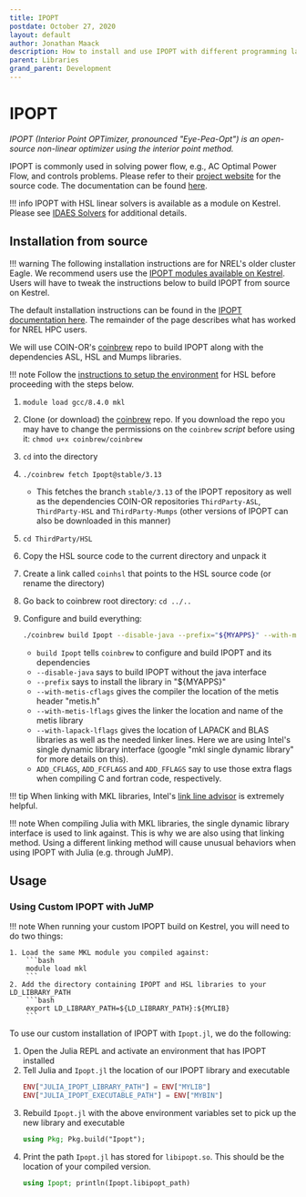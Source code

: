 ```yaml
---
title: IPOPT
postdate: October 27, 2020
layout: default
author: Jonathan Maack
description: How to install and use IPOPT with different programming languages
parent: Libraries
grand_parent: Development
---
```


# IPOPT

*IPOPT (Interior Point OPTimizer, pronounced "Eye-Pea-Opt") is an open-source non-linear optimizer using the interior point method.*

IPOPT is commonly used in solving power flow, e.g., AC Optimal Power Flow, and controls problems. Please refer to their [project website](https://github.com/coin-or/Ipopt) for the source code. The documentation can be found [here](https://coin-or.github.io/Ipopt/index.html).

!!! info
    IPOPT with HSL linear solvers is available as a module on Kestrel. Please see [IDAES Solvers](./idaes_solvers.md) for additional details.


## Installation from source

!!! warning
    The following installation instructions are for NREL's older cluster Eagle. We recommend users use the [IPOPT modules available on Kestrel](./idaes_solvers.md). Users will have to tweak the instructions below to build IPOPT from source on Kestrel.  

The default installation instructions can be found in the [IPOPT documentation here](https://coin-or.github.io/Ipopt/INSTALL.html). The remainder of the page describes what has worked for NREL HPC users.

We will use COIN-OR's [coinbrew](https://github.com/coin-or/coinbrew) repo to build IPOPT along with the dependencies ASL, HSL and Mumps libraries. 

!!! note
    Follow the [instructions to setup the environment](../Development/Libraries/hsl.md#hpc) for HSL before proceeding with the steps below.

1. `module load gcc/8.4.0 mkl`
2. Clone (or download) the [coinbrew](https://github.com/coin-or/coinbrew) repo. If you download the repo you may have to change the permissions on the `coinbrew` *script* before using it: `chmod u+x coinbrew/coinbrew`
3. `cd` into the directory
4. `./coinbrew fetch Ipopt@stable/3.13`
    * This fetches the branch `stable/3.13` of the IPOPT repository as well as the dependencies COIN-OR repositories `ThirdParty-ASL`, `ThirdParty-HSL` and `ThirdParty-Mumps` (other versions of IPOPT can also be downloaded in this manner)
5. `cd ThirdParty/HSL`
6. Copy the HSL source code to the current directory and unpack it
7. Create a link called `coinhsl` that points to the HSL source code (or rename the directory)
8. Go back to coinbrew root directory: `cd ../..`
9. Configure and build everything:

    ```bash
    ./coinbrew build Ipopt --disable-java --prefix="${MYAPPS}" --with-metis-cflags="-I${MYINC}" --with-metis-lflags="-L${MYLIB} -lmetis" --with-lapack-lflags="-L${MKLROOT}/lib/intel64 -Wl,--no-as-needed -lmkl_rt -lpthread -lm -ldl" --with-lapack-cflags="-m64 -I${MKLROOT}/include" ADD_CFLAGS="-march=skylake-avx512" ADD_FCFLAGS="-march=skylake-avx512" ADD_FFLAGS="-march=skylake-avx512"
    ```

    * `build Ipopt` tells `coinbrew` to configure and build IPOPT and its dependencies
    * `--disable-java` says to build IPOPT without the java interface
    * `--prefix` says to install the library in "${MYAPPS}"
    * `--with-metis-cflags` gives the compiler the location of the metis header "metis.h"
    * `--with-metis-lflags` gives the linker the location and name of the metis library
    * `--with-lapack-lflags` gives the location of LAPACK and BLAS libraries as well as the needed linker lines.  Here we are using Intel's single dynamic library interface (google "mkl single dynamic library" for more details on this).
    * `ADD_CFLAGS`, `ADD_FCFLAGS` and `ADD_FFLAGS` say to use those extra flags when compiling C and fortran code, respectively.

!!! tip
    When linking with MKL libraries, Intel's [link line advisor](https://software.intel.com/content/www/us/en/develop/articles/intel-mkl-link-line-advisor.html) is extremely helpful.

!!! note 
    When compiling Julia with MKL libraries, the single dynamic library interface is used to link against.  This is why we are also using that linking method.  Using a different linking method will cause unusual behaviors when using IPOPT with Julia (e.g. through JuMP).

## Usage

### Using Custom IPOPT with JuMP

!!! note
    When running your custom IPOPT build on Kestrel, you will need to do two things:

    1. Load the same MKL module you compiled against:
        ```bash
        module load mkl
        ```
    2. Add the directory containing IPOPT and HSL libraries to your LD_LIBRARY_PATH
        ```bash
        export LD_LIBRARY_PATH=${LD_LIBRARY_PATH}:${MYLIB}
        ```


To use our custom installation of IPOPT with `Ipopt.jl`, we do the following:

1. Open the Julia REPL and activate an environment that has IPOPT installed
2. Tell Julia and `Ipopt.jl` the location of our IPOPT library and executable
    ```julia
    ENV["JULIA_IPOPT_LIBRARY_PATH"] = ENV["MYLIB"]
    ENV["JULIA_IPOPT_EXECUTABLE_PATH"] = ENV["MYBIN"]
    ```
3. Rebuild `Ipopt.jl` with the above environment variables set to pick up the new library and executable
    ```julia
    using Pkg; Pkg.build("Ipopt");
    ```
4. Print the path `Ipopt.jl` has stored for `libipopt.so`. This should be the location of your compiled version.
    ```julia
    using Ipopt; println(Ipopt.libipopt_path)
    ```